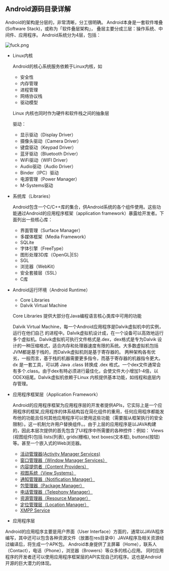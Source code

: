 ## Android源码目录详解

Android的架构是分层的，非常清晰，分工很明确。
Android本身是一套软件堆叠(Software Stack)，或称为「软件叠层架构」，
叠层主要分成三层：操作系统、中间件、应用程序。
Android系统分为4层，包括：


![fuck.png](https://i.loli.net/2018/04/04/5ac48d2aef2af.png)


- Linux内核
    
    Android的核心系统服务依赖于Linux内核，如
    
    - 安全性
    - 内存管理
    - 进程管理
    - 网络协议栈
    - 驱动模型
  
    Linux 内核也同时作为硬件和软件栈之间的抽象层
    
    驱动：
    - 显示驱动（Display Driver）
    - 摄像头驱动（Camera Driver）
    - 键盘驱动（Keypad Driver）
    - 蓝牙驱动（Bluetooth Driver）
    - WiFi驱动（WIFI Driver）
    - Audio驱动（Audio Driver）
    - Binder（IPC）驱动
    - 电源管理（Power Manager）
    - M-Systems驱动
    
- 系统库（Libraries）

    Android包含一个C/C++库的集合，供Android系统的各个组件使用。这些功能通过Android的应用程序框架（application framework）暴露给开发者。下面列出一些核心库：
    
    - 界面管理（Surface Manager）
    - 多媒体框架（Media Framework）
    - SQLite
    - 字体引擎（FreeType）
    - 图形处理3D库（OpenGL|ES）
    - SGL
    - 浏览器（WebKit）
    - 安全套接层（SSL）
    - C库


- Android运行环境（Android Runtime）
	
	- Core Libraries 
	- Dalvik Virtual Machine 
	
    Core Libraries 提供大部分在Java编程语言核心类库中可用的功能


    Dalvik Virtual Machine，每一个Android应用程序是Dalvik虚拟机中的实例，运行在他们自己 的进程中。Dalvik虚拟机设计成，在一个设备可以高效地运行多个虚拟机。Dalvik虚拟机可执行文件格式是.dex，dex格式是专为Dalvik 设计的一种压缩格式，适合内存和处理器速度有限的系统。大多数虚拟机包括JVM都是基于栈的，而Dalvik虚拟机则是基于寄存器的。 两种架构各有优劣，一般而言，基于栈的机器需要更多指令，而基于寄存器的机器指令更大。dx 是一套工具，可以將 Java .class 转换成 .dex 格式。一个dex文件通常会有多个.class。由于dex有時必须进行最佳化，会使文件大小增加1-4倍，以ODEX结尾。Dalvik虚拟机依赖于Linux 内核提供基本功能，如线程和底层内存管理。
	  

- 应用程序框架层（Application Framework）

	Android的应用程序框架为应用程序层的开发者提供APIs，它实际上是一个应用程序的框架,应用程序的体系结构旨在简化组件的重用，任何应用程序都能发布他的功能且任何其他应用程序可以使用这些功能（需要服从框架执行的安全限制）。这一机制允许用户替换组件。。由于上层的应用程序是以JAVA构建的，因此本层次提供的首先包含了UI程序中所需要的各种控件：例如： Views (视图组件)包括 lists(列表), grids(栅格), text boxes(文本框), buttons(按钮)等。甚至一个嵌入式的Web浏览器。

	- [活动管理器(Activity Manager Services)](\framework\ActivityManager.md)
	- [窗口管理器（Window Manager Services）]()
	- [内容提供者（Content Providers）]()
	- [视图系统（View Systems）]()
	- [通知管理器（Notification Manager）]()
	- [包管理器（Package Manager）]()
	- [电话管理器（Telephony Manager）]()
	- [资源管理器（Resource Manager）]()
	- [定位管理层（Location Manager）]()
	- [XMPP Service]()


- 应用程序层



Android的应用程序主要是用户界面（User Interface）方面的，通常以JAVA程序编写，其中还可以包含各种资源文件（放置在res目录中）JAVA程序及相关资源经过编译后，将生成一个APK包。
Android本身提供了主屏幕（Home），联系人（Contact），电话（Phone），浏览器（Browers）等众多的核心应用。
同时应用程序的开发者还可以使用应用程序框架层的API实现自己的程序。这也是Android开源的巨大潜力的体现。










